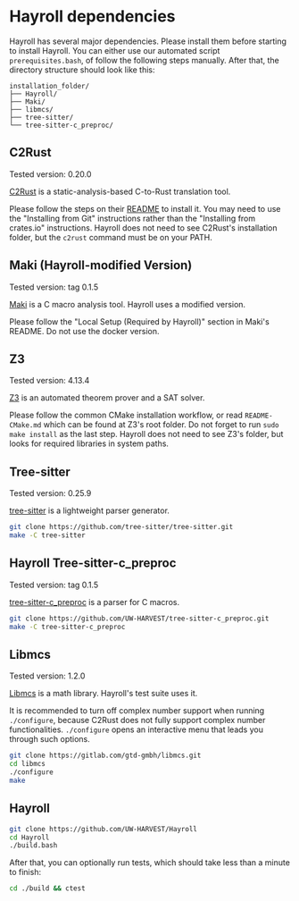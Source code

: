 # Hayroll dependencies

Hayroll has several major dependencies. Please install them before starting to
install Hayroll.  You can either use our automated script `prerequisites.bash`,
of follow the following steps manually.  After that, the directory structure
should look like this:

```tree
installation_folder/
├── Hayroll/
├── Maki/
├── libmcs/
├── tree-sitter/
└── tree-sitter-c_preproc/
```

## C2Rust

Tested version: 0.20.0

[C2Rust](https://github.com/immunant/c2rust) is a static-analysis-based
C-to-Rust translation tool.

Please follow the steps on their
[README](https://github.com/immunant/c2rust/blob/master/README.md#installation)
to install it.  You may need to use the "Installing from Git" instructions
rather than the "Installing from crates.io" instructions.  Hayroll does not need
to see C2Rust's installation folder, but the `c2rust` command must be on your
PATH.

## Maki (Hayroll-modified Version)

Tested version: tag 0.1.5

[Maki](https://github.com/UW-HARVEST/Maki) is a C macro analysis tool. Hayroll
uses a modified version.

Please follow the "Local Setup (Required by Hayroll)" section in Maki's
README. Do not use the docker version.

## Z3

Tested version: 4.13.4

[Z3](https://github.com/Z3Prover/z3) is an automated theorem prover and a SAT solver.

Please follow the common CMake installation workflow, or read `README-CMake.md`
which can be found at Z3's root folder. Do not forget to run `sudo make install`
as the last step. Hayroll does not need to see Z3's folder, but looks for
required libraries in system paths.

## Tree-sitter

Tested version: 0.25.9

[tree-sitter](https://github.com/tree-sitter/tree-sitter) is a lightweight
parser generator.

```sh
git clone https://github.com/tree-sitter/tree-sitter.git
make -C tree-sitter
```

## Hayroll Tree-sitter-c_preproc

Tested version: tag 0.1.5

[tree-sitter-c_preproc](https://github.com/UW-HARVEST/tree-sitter-c_preproc) is
a parser for C macros.

```sh
git clone https://github.com/UW-HARVEST/tree-sitter-c_preproc.git
make -C tree-sitter-c_preproc
```

## Libmcs

Tested version: 1.2.0

[Libmcs](https://gitlab.com/gtd-gmbh/libmcs) is a math library. Hayroll's test
suite uses it.

It is recommended to turn off complex number support when running `./configure`,
because C2Rust does not fully support complex number
functionalities. `./configure` opens an interactive menu that leads you through
such options.

```sh
git clone https://gitlab.com/gtd-gmbh/libmcs.git
cd libmcs
./configure
make
```

## Hayroll

```sh
git clone https://github.com/UW-HARVEST/Hayroll
cd Hayroll
./build.bash
```

After that, you can optionally run tests, which should take less than a minute
to finish:

```sh
cd ./build && ctest
```
